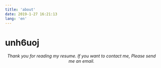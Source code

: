 ```yaml
---
title: 'about'
date: 2019-1-27 16:21:13
lang: 'en'
---
```


# unh6uoj

<div align="center">

_Thank you for reading my resume. If you want to contact me, Please send me an email._

</div>
